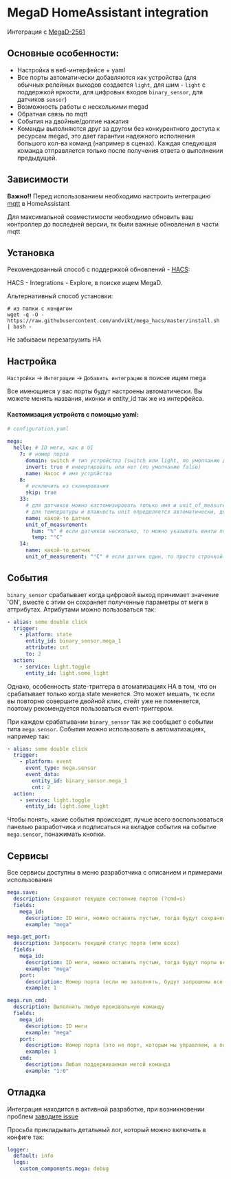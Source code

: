 # MegaD HomeAssistant integration

Интеграция с [MegaD-2561](https://www.ab-log.ru/smart-house/ethernet/megad-2561)

## Основные особенности:
- Настройка в веб-интерфейсе + yaml
- Все порты автоматически добавляются как устройства (для обычных релейных выходов создается 
  `light`, для шим - `light` с поддержкой яркости, для цифровых входов `binary_sensor`, для датчиков
  `sensor`)
- Возможность работы с несколькими megad
- Обратная связь по mqtt
- События на двойные/долгие нажатия
- Команды выполняются друг за другом без конкурентного доступа к ресурсам megad, это дает гарантии надежного исполнения
  большого кол-ва команд (например в сценах). Каждая следующая команда отправляется только после получения ответа о
  выполнении предыдущей.

## Зависимости
**Важно!!** Перед использованием необходимо настроить интеграцию [mqtt](https://www.home-assistant.io/integrations/mqtt/) 
в HomeAssistant

Для максимальной совместимости необходимо обновить ваш контроллер до последней версии, тк были важные обновления в части
mqtt

## Установка
Рекомендованный способ с поддержкой обновлений - [HACS](https://hacs.xyz/docs/installation/installation):

HACS - Integrations - Explore, в поиске ищем MegaD. 

Альтернативный способ установки:
```shell
# из папки с конфигом
wget -q -O - https://raw.githubusercontent.com/andvikt/mega_hacs/master/install.sh | bash -
```
Не забываем перезагрузить HA

## Настройка
`Настройки` -> `Интеграции` -> `Добавить интеграцию` в поиске ищем mega

Все имеющиеся у вас порты будут настроены автоматически. Вы можете менять названия, иконки и entity_id так же из интерфейса.

#### Кастомизация устройств с помощью yaml:
```yaml
# configuration.yaml

mega:
  hello: # ID меги, как в UI 
    7: # номер порта
      domain: switch # тип устройства (switch или light, по умолчанию для цифровых выходов используется light)
      invert: true # инвертировать или нет (по умолчанию false)
      name: Насос # имя устройства
    8:
      # исключить из сканирования
      skip: true
    33:
      # для датчиков можно кастомизировать только имя и unit_of_measurement
      # для температуры и влажность unit определяется автоматически, для остальных юнита нет 
      name: какой-то датчик
      unit_of_measurement:
        hum: "%" # если датчиков несколько, то можно указывать юниты по их ключам
        temp: "°C"
    14:
      name: какой-то датчик
      unit_of_measurement: "°C" # если датчик один, то просто строчкой
```

## События
`binary_sensor` срабатывает когда цифровой выход принимает значение 'ON', вместе с этим
он сохраняет полученные параметры от меги в аттрибутах. Атрибутами можно пользоваться так:
```yaml
- alias: some double click
  trigger:
    - platform: state
      entity_id: binary_sensor.mega_1
      attribute: cnt
      to: 2
  action:
    - service: light.toggle
      entity_id: light.some_light
```
Однако, особенность state-триггера в атоматизациях HA в том, что он срабатывает только когда state меняется. Это может 
мешать, тк если вы повторно совершите двойной клик, стейт уже не поменяется, поэтому рекомендуется
пользоваться event-триггером.

При каждом срабатывании `binary_sensor` так же сообщает о событии типа `mega.sensor`.
События можно использовать в автоматизациях, например так:
```yaml
- alias: some double click
  trigger:
    - platform: event
      event_type: mega.sensor
      event_data:
        entity_id: binary_sensor.mega_1
        cnt: 2
  action:
    - service: light.toggle
      entity_id: light.some_light
```
Чтобы понять, какие события происходят, лучше всего воспользоваться панелью разработчика и подписаться
на вкладке события на событие `mega.sensor`, понажимать кнопки.

## Сервисы
Все сервисы доступны в меню разработчика с описанием и примерами использования
```yaml
mega.save:
  description: Сохраняет текущее состояние портов (?cmd=s)
  fields:
    mega_id:
      description: ID меги, можно оставить пустым, тогда будут сохранены все зарегистрированные меги
      example: "mega"

mega.get_port:
  description: Запросить текущий статус порта (или всех)
  fields:
    mega_id:
      description: ID меги, можно оставить пустым, тогда будут порты всех зарегистрированных мег
      example: "mega"
    port:
      description: Номер порта (если не заполнять, будут запрошены все порты сразу)
      example: 1

mega.run_cmd:
  description: Выполнить любую произвольную команду
  fields:
    mega_id:
      description: ID меги
      example: "mega"
    port:
      description: Номер порта (это не порт, которым мы управляем, а порт с которого шлем команду)
      example: 1
    cmd:
      description: Любая поддерживаемая мегой команда
      example: "1:0"
```

## Отладка
Интеграция находится в активной разработке, при возникновении проблем [заводите issue](https://github.com/andvikt/mega_hacs/issues/new/choose)

Просьба прикладывать детальный лог, который можно включить в конфиге так:
```yaml
logger:
  default: info
  logs:
    custom_components.mega: debug
```
